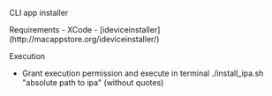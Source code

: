 <p>CLI app installer</p>
Requirements
 - XCode
 - [ideviceinstaller](http://macappstore.org/ideviceinstaller/)
 
Execution
 - Grant execution permission and execute in terminal ./install_ipa.sh "absolute path to ipa" (without quotes)




